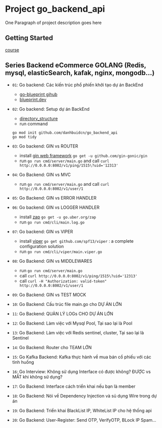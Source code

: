 # Project go_backend_api

One Paragraph of project description goes here

## Getting Started

[course](https://github.com/danhbuidcn/go_backend_api)

## Series Backend eCommerce GOLANG (Redis, mysql, elasticSearch, kafak, nginx, mongodb...)

- `01`: Go backend: Các kiến trúc phổ phiến khởi tạo dự án BackEnd
    + [go-blueprint gihub](https://github.com/Melkeydev/go-blueprint)
    + [blueprint.dev](https://go-blueprint.dev/)

- `02`: Go backend: Setup dự án BackEnd
    + [directory_structure](./docs/directory_structure.md)
    + run command
    ```
    go mod init github.com/danhbuidcn/go_backend_api
    go mod tidy
    ```

- `03`: Go backend: GIN vs ROUTER
    + install [gin web framework](https://github.com/gin-gonic/gin) `go get -u github.com/gin-gonic/gin`
    + run `go run cmd/server/main.go` and call `curl http://0.0.0.0:8002/v1/ping/1515\?uid='12313'`

- `04`: Go Backend: GIN vs MVC
    + run `go run cmd/server/main.go` and call `curl http://0.0.0.0:8002/v1/user/1`

- `05`: Go Backend: GIN vs ERROR HANDLER

- `06`: Go backend: GIN vs LOGGER HANDLER
    + install [zap](https://github.com/uber-go/zap) `go get -u go.uber.org/zap`
    + run `go run cmd/cli/main.log.go`

- `07`: Go backend: GIN vs VIPER
    + install [viper](https://github.com/spf13/viper) `go get github.com/spf13/viper` : a complete configuration solution
    + run `go run cmd/cli/viper/main.viper.go`

- `08`: Go Backend: GIN vs MIDDLEWARES
    + run `go run cmd/server/main.go` 
    + call `curl http://0.0.0.0:8002/v1/ping/1515\?uid='12313'`
    + call `curl -H "Authorization: valid-token" http://0.0.0.0:8002/v1/user/1`

- `09`: Go Backend: GIN vs TEST MOCK

- `10`: Go Backend: Cấu trúc file main.go cho DỰ ÁN LỚN

- `11`: Go Backend: QUẢN LÝ LOGs CHO DỰ ÁN LỚN

- `12`: Go Backend: Làm việc với Mysql Pool, Tại sao lại là Pool

- `13`: Go Backend: Làm việc với Redis sentinel, cluster, Tại sao lại là Sentinel

- `14`: Go Backend: Router cho TEAM LỚN

- `15`: Go Kafka Backend: Kafka thực hành về mua bán cổ phiếu với các tình huống

- `16`: Go Interview: Không sử dụng Interface có được không? ĐƯỢC vs MẤT khi không sử dụng?

- `17`: Go Backend: Interface cách triển khai nếu bạn là member

- `18`: Go Backend: Nói về Dependency Injection và sủ dụng Wire trong dự án

- `19`: Go Backend: Triển khai BlackList IP, WhiteList IP cho hệ thống api

- `20`: Go Backend: User-Register: Send OTP, VerifyOTP, BLock IP Spam...
